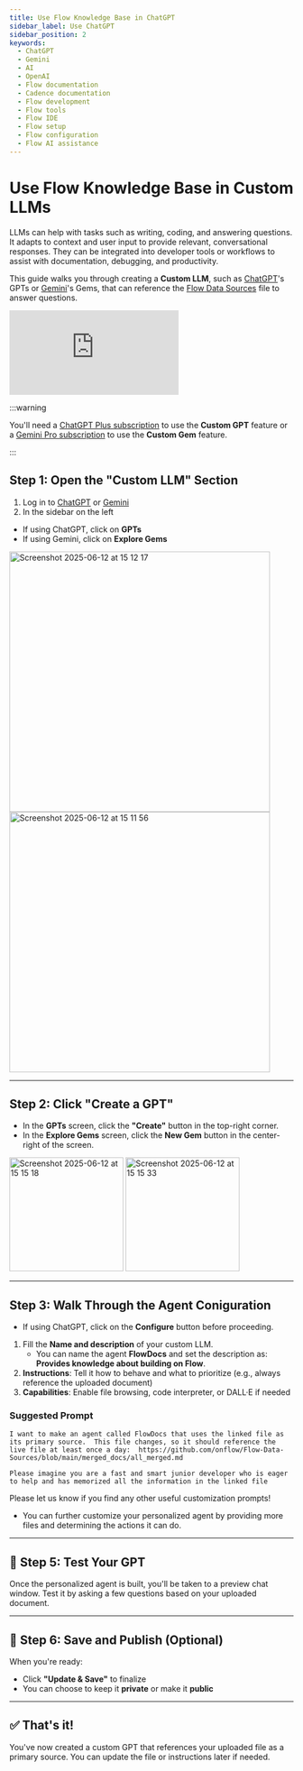 ```yaml
---
title: Use Flow Knowledge Base in ChatGPT
sidebar_label: Use ChatGPT
sidebar_position: 2
keywords:
  - ChatGPT
  - Gemini
  - AI
  - OpenAI
  - Flow documentation
  - Cadence documentation
  - Flow development
  - Flow tools
  - Flow IDE
  - Flow setup
  - Flow configuration
  - Flow AI assistance
---
```


# Use Flow Knowledge Base in Custom LLMs

LLMs can help with tasks such as writing, coding, and answering questions. It adapts to context and user input to provide relevant, conversational responses. They can be integrated into developer tools or workflows to assist with documentation, debugging, and productivity.

This guide walks you through creating a **Custom LLM**, such as [ChatGPT]'s GPTs or [Gemini]'s Gems, that can reference the [Flow Data Sources] file to answer questions.

<div style={{ position: 'relative', paddingBottom: '56.25%', height: 0, overflow: 'hidden', maxWidth: '100%' }}>
  <iframe 
    style={{ position: 'absolute', top: 0, left: 0, width: '100%', height: '100%' }}
    src="https://www.youtube.com/embed/Lu6KrNvGthI" 
    title="YouTube video player" 
    frameborder="0" 
    allow="accelerometer; autoplay; clipboard-write; encrypted-media; gyroscope; picture-in-picture" 
    allowfullscreen
  ></iframe>
</div>

:::warning

You'll need a [ChatGPT Plus subscription] to use the **Custom GPT** feature or a [Gemini Pro subscription] to use the **Custom Gem** feature.

:::

## Step 1: Open the "Custom LLM" Section

1. Log in to [ChatGPT] or [Gemini]
2. In the sidebar on the left
  - If using ChatGPT, click on **GPTs**
  - If using Gemini, click on **Explore Gems**

<img width="462" alt="Screenshot 2025-06-12 at 15 12 17" src="https://github.com/user-attachments/assets/74513927-fea2-46e2-9602-43bd726f525c" />
<img width="462" alt="Screenshot 2025-06-12 at 15 11 56" src="https://github.com/user-attachments/assets/144dab4b-c0e9-4511-9af4-fccc282a97f7" />

---

## Step 2: Click "Create a GPT"

- In the **GPTs** screen, click the **"Create"** button in the top-right corner.
- In the **Explore Gems** screen, click the **New Gem** button in the center-right of the screen. 

<img width="202" alt="Screenshot 2025-06-12 at 15 15 18" src="https://github.com/user-attachments/assets/e7455803-6e8f-4d29-af33-2cde3f077696" />
<img width="202" alt="Screenshot 2025-06-12 at 15 15 33" src="https://github.com/user-attachments/assets/d22647a3-4a86-4f8e-b61a-9b7ebd6eea24" />


---

## Step 3: Walk Through the Agent Coniguration

- If using ChatGPT, click on the **Configure** button before proceeding.

1. Fill the **Name and description** of your custom LLM.
    - You can name the agent **FlowDocs** and set the description as: **Provides knowledge about building on Flow**.
3. **Instructions**: Tell it how to behave and what to prioritize (e.g., always reference the uploaded document)
4. **Capabilities**: Enable file browsing, code interpreter, or DALL·E if needed

### Suggested Prompt

```text
I want to make an agent called FlowDocs that uses the linked file as its primary source.  This file changes, so it should reference the live file at least once a day:  https://github.com/onflow/Flow-Data-Sources/blob/main/merged_docs/all_merged.md

Please imagine you are a fast and smart junior developer who is eager to help and has memorized all the information in the linked file
```

Please let us know if you find any other useful customization prompts!

- You can further customize your personalized agent by providing more files and determining the actions it can do.

---

## 📍 Step 5: Test Your GPT

Once the personalized agent is built, you'll be taken to a preview chat window. Test it by asking a few questions based on your uploaded document.

---

## 📍 Step 6: Save and Publish (Optional)

When you're ready:

- Click **"Update & Save"** to finalize
- You can choose to keep it **private** or make it **public**

---

## ✅ That's it!

You've now created a custom GPT that references your uploaded file as a primary source. You can update the file or instructions later if needed.

[ChatGPT]: https://chatgpt.com/
[Gemini]: https://gemini.google.com/app
[OpenAI]: https://openai.com/
[ChatGPT Plus subscription]: https://chat.openai.com
[Gemini Pro subscription]: https://gemini.google/subscriptions/
[Flow Data Sources]: ../flow-data-sources.md
[Flow Data Sources All Merged]: https://github.com/onflow/Flow-Data-Sources/blob/main/merged_docs/all_merged.md
